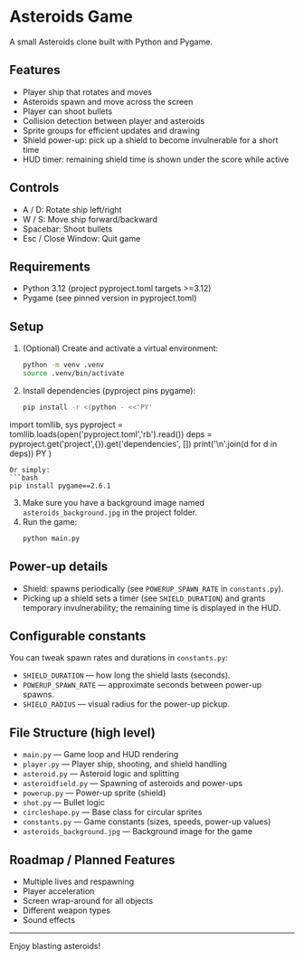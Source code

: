 # Asteroids Game

A small Asteroids clone built with Python and Pygame.

## Features
- Player ship that rotates and moves
- Asteroids spawn and move across the screen
- Player can shoot bullets
- Collision detection between player and asteroids
- Sprite groups for efficient updates and drawing
- Shield power-up: pick up a shield to become invulnerable for a short time
- HUD timer: remaining shield time is shown under the score while active

## Controls
- A / D: Rotate ship left/right
- W / S: Move ship forward/backward
- Spacebar: Shoot bullets
- Esc / Close Window: Quit game

## Requirements
- Python 3.12 (project pyproject.toml targets >=3.12)
- Pygame (see pinned version in pyproject.toml)

## Setup
1. (Optional) Create and activate a virtual environment:
   ```bash
   python -m venv .venv
   source .venv/bin/activate
   ```
2. Install dependencies (pyproject pins pygame):
   ```bash
   pip install -r <(python - <<'PY'
import tomllib, sys
pyproject = tomllib.loads(open('pyproject.toml','rb').read())
deps = pyproject.get('project',{}).get('dependencies', [])
print('\n'.join(d for d in deps))
PY
)
   ```
   Or simply:
   ```bash
   pip install pygame==2.6.1
   ```
3. Make sure you have a background image named `asteroids_background.jpg` in the project folder.
4. Run the game:
   ```bash
   python main.py
   ```

## Power-up details
- Shield: spawns periodically (see `POWERUP_SPAWN_RATE` in `constants.py`).
- Picking up a shield sets a timer (see `SHIELD_DURATION`) and grants temporary invulnerability; the remaining time is displayed in the HUD.

## Configurable constants
You can tweak spawn rates and durations in `constants.py`:
- `SHIELD_DURATION` — how long the shield lasts (seconds).
- `POWERUP_SPAWN_RATE` — approximate seconds between power-up spawns.
- `SHIELD_RADIUS` — visual radius for the power-up pickup.

## File Structure (high level)
- `main.py` — Game loop and HUD rendering
- `player.py` — Player ship, shooting, and shield handling
- `asteroid.py` — Asteroid logic and splitting
- `asteroidfield.py` — Spawning of asteroids and power-ups
- `powerup.py` — Power-up sprite (shield)
- `shot.py` — Bullet logic
- `circleshape.py` — Base class for circular sprites
- `constants.py` — Game constants (sizes, speeds, power-up values)
- `asteroids_background.jpg` — Background image for the game

## Roadmap / Planned Features
- Multiple lives and respawning
- Player acceleration
- Screen wrap-around for all objects
- Different weapon types
- Sound effects

---
Enjoy blasting asteroids!
